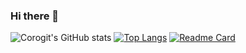 ### Hi there 👋

<!--
**corogit/corogit** is a ✨ _special_ ✨ repository because its `README.md` (this file) appears on your GitHub profile.

Here are some ideas to get you started:

- 🔭 I’m currently working on ...
- 🌱 I’m currently learning ...
- 👯 I’m looking to collaborate on ...
- 🤔 I’m looking for help with ...
- 💬 Ask me about ...
- 📫 How to reach me: ...
- 😄 Pronouns: ...
- ⚡ Fun fact: ...
-->

![Corogit's GitHub stats](https://github-readme-stats.vercel.app/api?username=corogit&show_icons=true&theme=dracula)
[![Top Langs](https://github-readme-stats.vercel.app/api/top-langs/?username=corogit&layout=compact)](https://github.com/corogit/github-readme-stats)
[![Readme Card](https://github-readme-stats.vercel.app/api/pin/?username=corogit&repo=github-readme-stats)](https://github.com/corogit/github-readme-stats)
